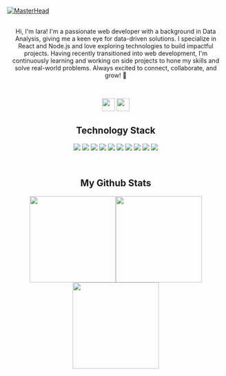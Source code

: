 [![MasterHead](https://i.imgur.com/p2qqPgG.png)](https://github.com/iaraetchart)
</br>
</br>
<p align="center">Hi, I'm Iara! I'm a passionate web developer with a background in Data Analysis, giving me a keen eye for data-driven solutions. I specialize in React and Node.js and love exploring technologies to build impactful projects. Having recently transitioned into web development, I'm continuously learning and working on side projects to hone my skills and solve real-world problems. Always excited to connect, collaborate, and grow! 🚀</p>
</br>
<p align="center">
  <a href="https://iaraetchart.com"><img height=30 src="https://i.imgur.com/KzlOlnw.png"></a> <a href="https://www.linkedin.com/in/iara-etchart/"><img height=30 src="https://i.imgur.com/qf2DRie.png"></a>
</p>
<h2 align="center">Technology Stack</h2>
<p align="center">
  <img src="https://img.shields.io/badge/python-3670A0?style=for-the-badge&logo=python&logoColor=ffdd54"> <img src="https://img.shields.io/badge/node.js-6DA55F?style=for-the-badge&logo=node.js&logoColor=white"> <img src="https://img.shields.io/badge/react-%2320232a.svg?style=for-the-badge&logo=react&logoColor=%2361DAFB"> <img src="https://img.shields.io/badge/mysql-4479A1.svg?style=for-the-badge&logo=mysql&logoColor=white"> <img src="https://img.shields.io/badge/sqlite-%2307405e.svg?style=for-the-badge&logo=sqlite&logoColor=white"> <img src="https://img.shields.io/badge/postgres-%23316192.svg?style=for-the-badge&logo=postgresql&logoColor=white"> <img src="https://img.shields.io/badge/javascript-%23323330.svg?style=for-the-badge&logo=javascript&logoColor=%23F7DF1E"> <img src="https://img.shields.io/badge/bootstrap-%238511FA.svg?style=for-the-badge&logo=bootstrap&logoColor=white"> <img src="https://img.shields.io/badge/typescript-%23007ACC.svg?style=for-the-badge&logo=typescript&logoColor=white"> <img src="https://img.shields.io/badge/tailwindcss-%2338B2AC.svg?style=for-the-badge&logo=tailwind-css&logoColor=white"> 
</p>
</br>
<h2 align="center">My Github Stats</h2>
<p align="center">
  <img height=200 src="https://github-readme-stats.vercel.app/api?username=iaraetchart&show_icons=true&theme=material-palenight"><img height=200 src="http://github-readme-streak-stats.herokuapp.com?user=iaraetchart&theme=material-palenight&date_format=M%20j%5B%2C%20Y%5D"><img height=200 src="https://github-readme-stats.vercel.app/api/top-langs/?username=iaraetchart&theme=material-palenight&layout=compact">
</p>

